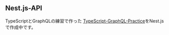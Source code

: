 ## Nest.js-API  
TypeScriptとGraphQLの練習で作った [TypeScript-GraphQL-Practice](https://github.com/yuuta-wata/TypeScript-GraphQL-Practice)をNest.jsで作成中です。
